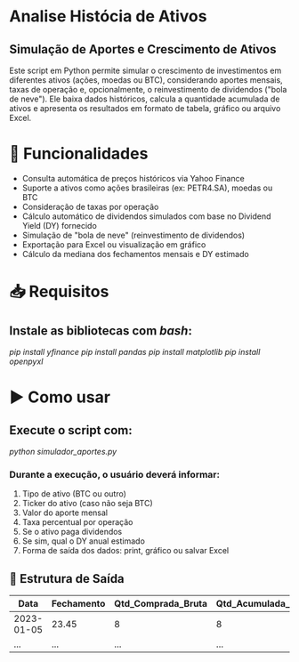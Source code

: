 # Analise Histócia de Ativos
## Simulação de Aportes e Crescimento de Ativos
Este script em Python permite simular o crescimento de investimentos em diferentes ativos (ações, moedas ou BTC), considerando aportes mensais, taxas de operação e, opcionalmente, o reinvestimento de dividendos ("bola de neve"). Ele baixa dados históricos, calcula a quantidade acumulada de ativos e apresenta os resultados em formato de tabela, gráfico ou arquivo Excel.

# 📌 Funcionalidades
- Consulta automática de preços históricos via Yahoo Finance
- Suporte a ativos como ações brasileiras (ex: PETR4.SA), moedas ou BTC
- Consideração de taxas por operação
- Cálculo automático de dividendos simulados com base no Dividend Yield (DY) fornecido
- Simulação de "bola de neve" (reinvestimento de dividendos)
- Exportação para Excel ou visualização em gráfico
- Cálculo da mediana dos fechamentos mensais e DY estimado

# 📥 Requisitos
## Instale as bibliotecas com *bash*:
  *pip install yfinance*
  *pip install pandas*
  *pip install matplotlib*
  *pip install openpyxl*

# ▶️ Como usar
## Execute o script com:
  *python simulador_aportes.py*

### Durante a execução, o usuário deverá informar:
1. Tipo de ativo (BTC ou outro)
2. Ticker do ativo (caso não seja BTC)
3. Valor do aporte mensal
4. Taxa percentual por operação
5. Se o ativo paga dividendos
6. Se sim, qual o DY anual estimado
7. Forma de saída dos dados: print, gráfico ou salvar Excel

## 📂 Estrutura de Saída

| Data       | Fechamento | Qtd_Comprada_Bruta | Qtd_Acumulada_Bruta | Qtd_Acumulada_Liquida |
|------------|------------|--------------------|----------------------|------------------------|
| 2023-01-05 | 23.45      | 8                  | 8                    | 8                      |
| ...        | ...        | ...                | ...                  | ...                    |

